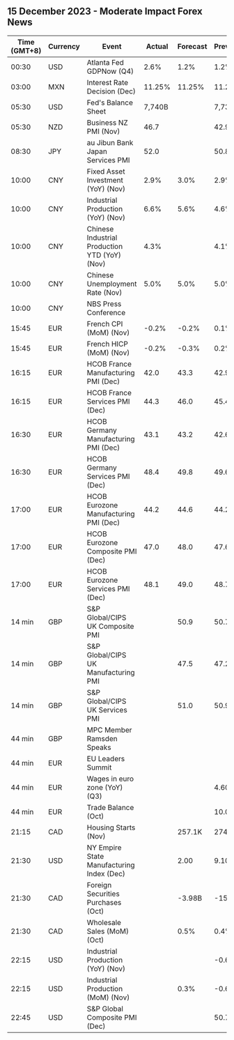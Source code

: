 ## 15 December 2023 - Moderate Impact Forex News

| Time (GMT+8) | Currency | Event | Actual | Forecast | Previous |
|------|----------|-------|--------|----------|----------|
| 00:30 | USD | Atlanta Fed GDPNow (Q4) | 2.6% | 1.2% | 1.2% |
| 03:00 | MXN | Interest Rate Decision (Dec) | 11.25% | 11.25% | 11.25% |
| 05:30 | USD | Fed's Balance Sheet | 7,740B |  | 7,737B |
| 05:30 | NZD | Business NZ PMI (Nov) | 46.7 |  | 42.9 |
| 08:30 | JPY | au Jibun Bank Japan Services PMI | 52.0 |  | 50.8 |
| 10:00 | CNY | Fixed Asset Investment (YoY) (Nov) | 2.9% | 3.0% | 2.9% |
| 10:00 | CNY | Industrial Production (YoY) (Nov) | 6.6% | 5.6% | 4.6% |
| 10:00 | CNY | Chinese Industrial Production YTD (YoY) (Nov) | 4.3% |  | 4.1% |
| 10:00 | CNY | Chinese Unemployment Rate (Nov) | 5.0% | 5.0% | 5.0% |
| 10:00 | CNY | NBS Press Conference |  |  |  |
| 15:45 | EUR | French CPI (MoM) (Nov) | -0.2% | -0.2% | 0.1% |
| 15:45 | EUR | French HICP (MoM) (Nov) | -0.2% | -0.3% | 0.2% |
| 16:15 | EUR | HCOB France Manufacturing PMI (Dec) | 42.0 | 43.3 | 42.9 |
| 16:15 | EUR | HCOB France Services PMI (Dec) | 44.3 | 46.0 | 45.4 |
| 16:30 | EUR | HCOB Germany Manufacturing PMI (Dec) | 43.1 | 43.2 | 42.6 |
| 16:30 | EUR | HCOB Germany Services PMI (Dec) | 48.4 | 49.8 | 49.6 |
| 17:00 | EUR | HCOB Eurozone Manufacturing PMI (Dec) | 44.2 | 44.6 | 44.2 |
| 17:00 | EUR | HCOB Eurozone Composite PMI (Dec) | 47.0 | 48.0 | 47.6 |
| 17:00 | EUR | HCOB Eurozone Services PMI (Dec) | 48.1 | 49.0 | 48.7 |
| 14 min | GBP | S&P Global/CIPS UK Composite PMI |  | 50.9 | 50.7 |
| 14 min | GBP | S&P Global/CIPS UK Manufacturing PMI |  | 47.5 | 47.2 |
| 14 min | GBP | S&P Global/CIPS UK Services PMI |  | 51.0 | 50.9 |
| 44 min | GBP | MPC Member Ramsden Speaks |  |  |  |
| 44 min | EUR | EU Leaders Summit |  |  |  |
| 44 min | EUR | Wages in euro zone (YoY) (Q3) |  |  | 4.60% |
| 44 min | EUR | Trade Balance (Oct) |  |  | 10.0B |
| 21:15 | CAD | Housing Starts (Nov) |  | 257.1K | 274.7K |
| 21:30 | USD | NY Empire State Manufacturing Index (Dec) |  | 2.00 | 9.10 |
| 21:30 | CAD | Foreign Securities Purchases (Oct) |  | -3.98B | -15.09B |
| 21:30 | CAD | Wholesale Sales (MoM) (Oct) |  | 0.5% | 0.4% |
| 22:15 | USD | Industrial Production (YoY) (Nov) |  |  | -0.68% |
| 22:15 | USD | Industrial Production (MoM) (Nov) |  | 0.3% | -0.6% |
| 22:45 | USD | S&P Global Composite PMI (Dec) |  |  | 50.7 |
